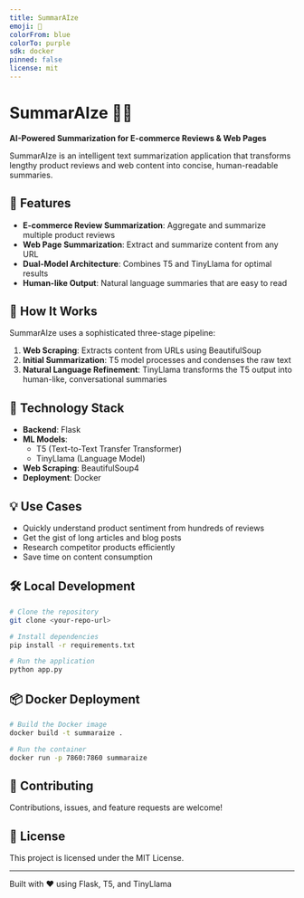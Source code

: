 ```yaml
---
title: SummarAIze
emoji: 📝
colorFrom: blue
colorTo: purple
sdk: docker
pinned: false
license: mit
---
```


# SummarAIze 🤖✨

**AI-Powered Summarization for E-commerce Reviews & Web Pages**

SummarAIze is an intelligent text summarization application that transforms lengthy product reviews and web content into concise, human-readable summaries.

## 🎯 Features

- **E-commerce Review Summarization**: Aggregate and summarize multiple product reviews
- **Web Page Summarization**: Extract and summarize content from any URL
- **Dual-Model Architecture**: Combines T5 and TinyLlama for optimal results
- **Human-like Output**: Natural language summaries that are easy to read

## 🔧 How It Works

SummarAIze uses a sophisticated three-stage pipeline:

1. **Web Scraping**: Extracts content from URLs using BeautifulSoup
2. **Initial Summarization**: T5 model processes and condenses the raw text
3. **Natural Language Refinement**: TinyLlama transforms the T5 output into human-like, conversational summaries

## 🚀 Technology Stack

- **Backend**: Flask
- **ML Models**: 
  - T5 (Text-to-Text Transfer Transformer)
  - TinyLlama (Language Model)
- **Web Scraping**: BeautifulSoup4
- **Deployment**: Docker

## 💡 Use Cases

- Quickly understand product sentiment from hundreds of reviews
- Get the gist of long articles and blog posts
- Research competitor products efficiently
- Save time on content consumption

## 🛠️ Local Development

```bash
# Clone the repository
git clone <your-repo-url>

# Install dependencies
pip install -r requirements.txt

# Run the application
python app.py
```

## 📦 Docker Deployment

```bash
# Build the Docker image
docker build -t summaraize .

# Run the container
docker run -p 7860:7860 summaraize
```

## 🤝 Contributing

Contributions, issues, and feature requests are welcome!

## 📄 License

This project is licensed under the MIT License.

---

Built with ❤️ using Flask, T5, and TinyLlama